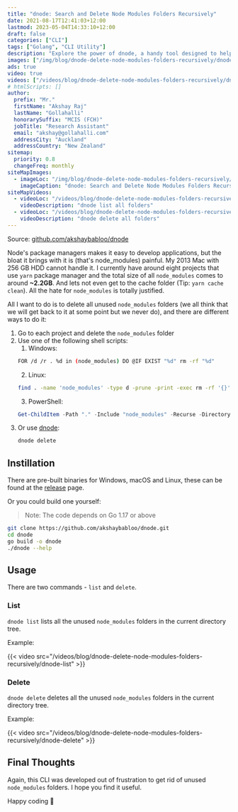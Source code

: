 ```yaml
---
title: "dnode: Search and Delete Node Modules Folders Recursively"
date: 2021-08-17T12:41:03+12:00
lastmod: 2023-05-04T14:33:10+12:00
draft: false
categories: ["CLI"]
tags: ["Golang", "CLI Utility"]
description: "Explore the power of dnode, a handy tool designed to help you efficiently search and delete Node Modules folders recursively. Save valuable disk space and declutter your development environment by mastering this essential utility for Node.js developers."
images: ["/img/blog/dnode-delete-node-modules-folders-recursively/dnode.png"]
ads: true
video: true
videos: ["/videos/blog/dnode-delete-node-modules-folders-recursively/dnode-list.mp4", "/videos/blog/dnode-delete-node-modules-folders-recursively/dnode-delete.mp4"]
# htmlScripts: []
author:
  prefix: "Mr."
  firstName: "Akshay Raj"
  lastName: "Gollahalli"
  honorarySuffix: "MCIS (FCH)"
  jobTitle: "Research Assistant"
  email: "akshay@gollahalli.com"
  addressCity: "Auckland"
  addressCountry: "New Zealand"
sitemap:
  priority: 0.8
  changeFreq: monthly
siteMapImages:
  - imageLoc: "/img/blog/dnode-delete-node-modules-folders-recursively/dnode.png"
    imageCaption: "dnode: Search and Delete Node Modules Folders Recursively"
siteMapVideos:
  - videoLoc: "/videos/blog/dnode-delete-node-modules-folders-recursively/dnode-list.mp4"
    videoDescription: "dnode list all folders"
  - videoLoc: "/videos/blog/dnode-delete-node-modules-folders-recursively/dnode-delete.mp4"
    videoDescription: "dnode delete all folders"
---
```


Source: [github.com/akshaybabloo/dnode](https://github.com/akshaybabloo/dnode)

Node's package managers makes it easy to develop applications, but the bloat it brings with it is (that's node_modules) painful. My 2013 Mac with 256 GB HDD cannot handle it. I currently have around eight projects that use `yarn` package manager and the total size of all `node_modules` comes to around **~2.2GB**. And lets not even get to the cache folder (Tip: `yarn cache clean`). All the hate for `node_modules` is totally justified.

All I want to do is to delete all unused `node_modules` folders (we all think that we will get back to it at some point but we never do), and there are different ways to do it:

1. Go to each project and delete the `node_modules` folder
2. Use one of the following shell scripts:
   1. Windows:
    ```sh
    FOR /d /r . %d in (node_modules) DO @IF EXIST "%d" rm -rf "%d"
    ```
   2. Linux:
    ```sh
    find . -name 'node_modules' -type d -prune -print -exec rm -rf '{}' \;
    ```
   3. PowerShell:
    ```ps1
    Get-ChildItem -Path "." -Include "node_modules" -Recurse -Directory | Remove-Item -Recurse -Force
    ```
3. Or use [dnode](https://github.com/akshaybabloo/dnode/releases/latest):
   ```sh
   dnode delete
   ```

## Instillation

There are pre-built binaries for Windows, macOS and Linux, these can be found at the [release](https://github.com/akshaybabloo/dnode/releases/latest) page.

Or you could build one yourself:

> Note: The code depends on Go 1.17 or above

```sh
git clone https://github.com/akshaybabloo/dnode.git
cd dnode
go build -o dnode
./dnode --help
```

<!--adsense-->

## Usage

There are two commands - `list` and `delete`.

### List

`dnode list` lists all the unused `node_modules` folders in the current directory tree.
 
 Example:

{{< video src="/videos/blog/dnode-delete-node-modules-folders-recursively/dnode-list" >}}

### Delete

`dnode delete` deletes all the unused `node_modules` folders in the current directory tree.

 Example:

{{< video src="/videos/blog/dnode-delete-node-modules-folders-recursively/dnode-delete" >}}

## Final Thoughts

Again, this CLI was developed out of frustration to get rid of unused `node_modules` folders. I hope you find it useful.

Happy coding 🍾
